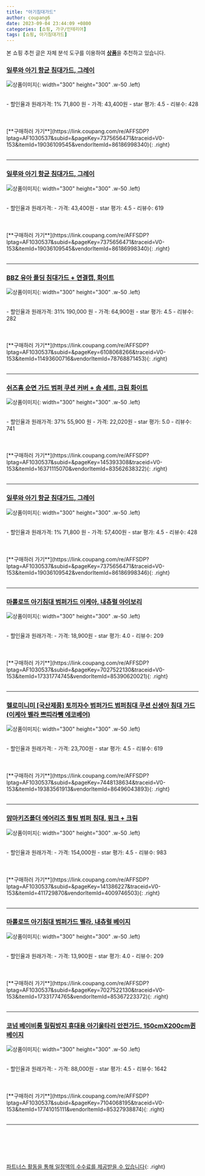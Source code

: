 ```yaml
---
title: "아기침대가드"
author: coupang6
date: 2023-09-04 23:44:09 +0800
categories: [쇼핑, 가구/인테리어]
tags: [쇼핑, 아기침대가드]
---
```


본 쇼핑 추천 글은 자체 분석 도구를 이용하여 [**상품**](https://link.coupang.com/a/bao1ui)을 추천하고 있습니다.

### [일루와 아기 항균 침대가드, 그레이](https://link.coupang.com/re/AFFSDP?lptag=AF1030537&subid=&pageKey=7375656471&traceid=V0-153&itemId=19036109545&vendorItemId=86186998340)

![상품이미지](https://thumbnail9.coupangcdn.com/thumbnails/remote/230x230ex/image/vendor_inventory/324f/1945172aacc340a3cd8c750a9ee09faff1c6c1bc9563987a099b6b1f301e.jpg){: width="300" height="300" .w-50 .left}


<br>
- 할인율과 원래가격: 1%  71,800   원
- 가격: 43,400원
- star 평가: 4.5
- 리뷰수: 428
<br>
<br>
<br>
<br>
[**구매하러 가기**](https://link.coupang.com/re/AFFSDP?lptag=AF1030537&subid=&pageKey=7375656471&traceid=V0-153&itemId=19036109545&vendorItemId=86186998340){: .right}
<br>
<br>

---

### [일루와 아기 항균 침대가드, 그레이](https://link.coupang.com/re/AFFSDP?lptag=AF1030537&subid=&pageKey=7375656471&traceid=V0-153&itemId=19036109545&vendorItemId=86186998340)

![상품이미지](https://thumbnail9.coupangcdn.com/thumbnails/remote/230x230ex/image/vendor_inventory/324f/1945172aacc340a3cd8c750a9ee09faff1c6c1bc9563987a099b6b1f301e.jpg){: width="300" height="300" .w-50 .left}


<br>
- 할인율과 원래가격: 
- 가격: 43,400원
- star 평가: 4.5
- 리뷰수: 619
<br>
<br>
<br>
<br>
[**구매하러 가기**](https://link.coupang.com/re/AFFSDP?lptag=AF1030537&subid=&pageKey=7375656471&traceid=V0-153&itemId=19036109545&vendorItemId=86186998340){: .right}
<br>
<br>

---

### [BBZ 유아 폴딩 침대가드 + 연결캡, 화이트](https://link.coupang.com/re/AFFSDP?lptag=AF1030537&subid=&pageKey=6108068266&traceid=V0-153&itemId=11493600716&vendorItemId=78768871453)

![상품이미지](https://thumbnail10.coupangcdn.com/thumbnails/remote/230x230ex/image/retail/images/3166970234350171-6a394f42-2e8b-494d-988b-72a6c01acf4c.jpg){: width="300" height="300" .w-50 .left}


<br>
- 할인율과 원래가격: 31%  190,000   원
- 가격: 64,900원
- star 평가: 4.5
- 리뷰수: 282
<br>
<br>
<br>
<br>
[**구매하러 가기**](https://link.coupang.com/re/AFFSDP?lptag=AF1030537&subid=&pageKey=6108068266&traceid=V0-153&itemId=11493600716&vendorItemId=78768871453){: .right}
<br>
<br>

---

### [쉬즈홈 순면 가드 범퍼 쿠션 커버 + 솜 세트, 크림 화이트](https://link.coupang.com/re/AFFSDP?lptag=AF1030537&subid=&pageKey=145393308&traceid=V0-153&itemId=16371115070&vendorItemId=83562638322)

![상품이미지](https://thumbnail9.coupangcdn.com/thumbnails/remote/230x230ex/image/rs_quotation_api/kv35wakd/6ef61b04cd1d486baf59b2c1cf392cfe.jpg){: width="300" height="300" .w-50 .left}


<br>
- 할인율과 원래가격: 37%  55,900   원
- 가격: 22,020원
- star 평가: 5.0
- 리뷰수: 741
<br>
<br>
<br>
<br>
[**구매하러 가기**](https://link.coupang.com/re/AFFSDP?lptag=AF1030537&subid=&pageKey=145393308&traceid=V0-153&itemId=16371115070&vendorItemId=83562638322){: .right}
<br>
<br>

---

### [일루와 아기 항균 침대가드, 그레이](https://link.coupang.com/re/AFFSDP?lptag=AF1030537&subid=&pageKey=7375656471&traceid=V0-153&itemId=19036109542&vendorItemId=86186998346)

![상품이미지](https://thumbnail9.coupangcdn.com/thumbnails/remote/230x230ex/image/vendor_inventory/11cb/b046e14b36fd5d31ad45871ec2ae3177fa900be7c11a0d1baa57480a41fe.jpg){: width="300" height="300" .w-50 .left}


<br>
- 할인율과 원래가격: 1%  71,800   원
- 가격: 57,400원
- star 평가: 4.5
- 리뷰수: 428
<br>
<br>
<br>
<br>
[**구매하러 가기**](https://link.coupang.com/re/AFFSDP?lptag=AF1030537&subid=&pageKey=7375656471&traceid=V0-153&itemId=19036109542&vendorItemId=86186998346){: .right}
<br>
<br>

---

### [마롤로뜨 아기침대 범퍼가드 이케아, 내츄럴 아이보리](https://link.coupang.com/re/AFFSDP?lptag=AF1030537&subid=&pageKey=7027522130&traceid=V0-153&itemId=17331774745&vendorItemId=85390620021)

![상품이미지](https://thumbnail9.coupangcdn.com/thumbnails/remote/230x230ex/image/rs_quotation_api/4wyjzebj/defee32aeb9d4f9182ca01e2ebcf7ae8.jpg){: width="300" height="300" .w-50 .left}


<br>
- 할인율과 원래가격: 
- 가격: 18,900원
- star 평가: 4.0
- 리뷰수: 209
<br>
<br>
<br>
<br>
[**구매하러 가기**](https://link.coupang.com/re/AFFSDP?lptag=AF1030537&subid=&pageKey=7027522130&traceid=V0-153&itemId=17331774745&vendorItemId=85390620021){: .right}
<br>
<br>

---

### [헬로미니미 [국산제품] 토끼자수 범퍼가드 범퍼침대 쿠션 신생아 침대 가드(이케아 벨라 쁘띠라뺑 에코베어)](https://link.coupang.com/re/AFFSDP?lptag=AF1030537&subid=&pageKey=7448138634&traceid=V0-153&itemId=19383561913&vendorItemId=86496043893)

![상품이미지](https://thumbnail10.coupangcdn.com/thumbnails/remote/230x230ex/image/vendor_inventory/37ba/64a25745b9f456b5561f123d7f4f3e71ca873b1618c3490ba10f356739ef.jpg){: width="300" height="300" .w-50 .left}


<br>
- 할인율과 원래가격: 
- 가격: 23,700원
- star 평가: 4.5
- 리뷰수: 619
<br>
<br>
<br>
<br>
[**구매하러 가기**](https://link.coupang.com/re/AFFSDP?lptag=AF1030537&subid=&pageKey=7448138634&traceid=V0-153&itemId=19383561913&vendorItemId=86496043893){: .right}
<br>
<br>

---

### [맘마키즈폴더 에어리즈 퀼팅 범퍼 침대, 핑크 + 크림](https://link.coupang.com/re/AFFSDP?lptag=AF1030537&subid=&pageKey=141386227&traceid=V0-153&itemId=411729870&vendorItemId=4009746503)

![상품이미지](https://thumbnail9.coupangcdn.com/thumbnails/remote/230x230ex/image/retail/images/1116651575518676-fcb96dfe-f0ec-4173-92fa-127ca3c4515b.png){: width="300" height="300" .w-50 .left}


<br>
- 할인율과 원래가격: 
- 가격: 154,000원
- star 평가: 4.5
- 리뷰수: 983
<br>
<br>
<br>
<br>
[**구매하러 가기**](https://link.coupang.com/re/AFFSDP?lptag=AF1030537&subid=&pageKey=141386227&traceid=V0-153&itemId=411729870&vendorItemId=4009746503){: .right}
<br>
<br>

---

### [마롤로뜨 아기침대 범퍼가드 벨라, 내츄럴 베이지](https://link.coupang.com/re/AFFSDP?lptag=AF1030537&subid=&pageKey=7027522130&traceid=V0-153&itemId=17331774765&vendorItemId=85367223372)

![상품이미지](https://thumbnail7.coupangcdn.com/thumbnails/remote/230x230ex/image/rs_quotation_api/nxwzb70i/cff666195479449ea87cae0b10d9d591.jpg){: width="300" height="300" .w-50 .left}


<br>
- 할인율과 원래가격: 
- 가격: 13,900원
- star 평가: 4.0
- 리뷰수: 209
<br>
<br>
<br>
<br>
[**구매하러 가기**](https://link.coupang.com/re/AFFSDP?lptag=AF1030537&subid=&pageKey=7027522130&traceid=V0-153&itemId=17331774765&vendorItemId=85367223372){: .right}
<br>
<br>

---

### [코넘 베이비룸 밀림방지 휴대용 아기울타리 안전가드, 150cmX200cm퀸 베이지](https://link.coupang.com/re/AFFSDP?lptag=AF1030537&subid=&pageKey=7104068195&traceid=V0-153&itemId=17741015111&vendorItemId=85327938874)

![상품이미지](https://thumbnail6.coupangcdn.com/thumbnails/remote/230x230ex/image/vendor_inventory/799e/d7041338d7dcc95dd0d553bcc7b0fa4055f27ed34ad0271029719767961c.jpg){: width="300" height="300" .w-50 .left}


<br>
- 할인율과 원래가격: 
- 가격: 88,000원
- star 평가: 4.5
- 리뷰수: 1642
<br>
<br>
<br>
<br>
[**구매하러 가기**](https://link.coupang.com/re/AFFSDP?lptag=AF1030537&subid=&pageKey=7104068195&traceid=V0-153&itemId=17741015111&vendorItemId=85327938874){: .right}
<br>
<br>

---
<br><br><br><br><br> [파트너스 활동을 통해 일정액의 수수료를 제공받을 수 있습니다](https://link.coupang.com/a/bao1ui){: .right}